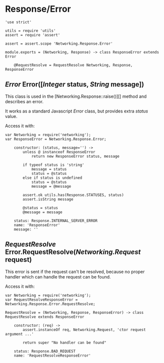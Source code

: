 Response/Error
==============

	'use strict'

	utils = require 'utils'
	assert = require 'assert'

	assert = assert.scope 'Networking.Response.Error'

	module.exports = (Networking, Response) -> class ResponseError extends Error

		@RequestResolve = RequestResolve Networking, Response, ResponseError

*Error* Error([*Integer* status, *String* message])
---------------------------------------------------

This class is used in the [Networking.Response::raise()][] method and describes an error.

It works as a standard Javascript *Error* class, but provides extra *status* value.

Access it with:
```
var Networking = require('networking');
var ResponseError = Networking.Response.Error;
```

		constructor: (status, message='') ->
			unless @ instanceof ResponseError
				return new ResponseError status, message

			if typeof status is 'string'
				message = status
				status = @status
			else if status is undefined
				status = @status
				message = @message

			assert.ok utils.has(Response.STATUSES, status)
			assert.isString message

			@status = status
			@message = message

		status: Response.INTERNAL_SERVER_ERROR
		name: 'ResponseError'
		message: ''

*RequestResolve* Error.RequestResolve(*Networking.Request* request)
-------------------------------------------------------------------

This error is sent if the request can't be resolved,
because no proper handler which can handle the request can be found.

Access it with:
```
var Networking = require('networking');
var RequestResolveResponseError = Networking.Response.Error.RequestResolve;
```

	RequestResolve = (Networking, Response, ResponseError) -> class RequestResolve extends ResponseError

		constructor: (req) ->
			assert.instanceOf req, Networking.Request, 'ctor request argument ...'

			return super "No handler can be found"

		status: Response.BAD_REQUEST
		name: 'RequestResolveResponseError'
